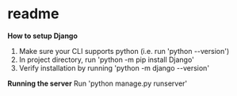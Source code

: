 # readme

**How to setup Django**
1) Make sure your CLI supports python (i.e. run 'python --version')
2) In project directory, run 'python -m pip install Django'
3) Verify installation by running 'python -m django --version'

**Running the server**
Run 'python manage.py runserver'
